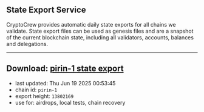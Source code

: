 ## State Export Service
CryptoCrew provides automatic daily state exports for all chains we validate. State export files can be used as genesis files and are a snapshot of the current blockchain state, including all validators, accounts, balances and delegations.

---
**Download: [pirin-1 state export](https://dl-eu2.ccvalidators.com/SERVICE/nolus/pirin-1_export_13802169.json)**
---

- last updated: Thu Jun 19 2025 00:53:45
- chain id: `pirin-1`
- export height: `13802169`
- use for: airdrops, local tests, chain recovery
